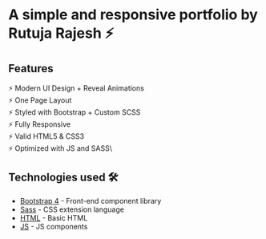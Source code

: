 # A simple and responsive portfolio by Rutuja Rajesh ⚡️ 


## Features

⚡️ Modern UI Design + Reveal Animations\
⚡️ One Page Layout\
⚡️ Styled with Bootstrap + Custom SCSS\
⚡️ Fully Responsive\
⚡️ Valid HTML5 & CSS3\
⚡️ Optimized with JS and SASS\

## Technologies used 🛠️

- [Bootstrap 4](https://getbootstrap.com/docs/4.3/getting-started/introduction/) - Front-end component library
- [Sass](https://sass-lang.com/documentation) - CSS extension language
- [HTML](https://devdocs.io/html/) - Basic HTML
- [JS](https://developer.mozilla.org/en-US/docs/Web/JavaScript) - JS components
